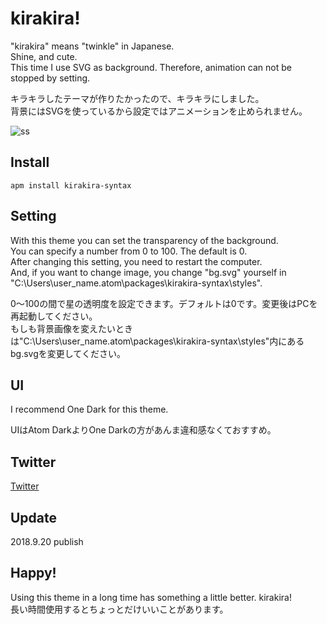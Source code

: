 # kirakira!
"kirakira" means "twinkle" in Japanese.  
Shine, and cute.  
This time I use SVG as background. Therefore, animation can not be stopped by setting.

キラキラしたテーマが作りたかったので、キラキラにしました。  
背景にはSVGを使っているから設定ではアニメーションを止められません。

![ss](https://user-images.githubusercontent.com/35618981/45806037-fc90e400-bcfa-11e8-90d6-f180ca272c3f.jpg)

## Install
`apm install kirakira-syntax`

## Setting
With this theme you can set the transparency of the background.  
You can specify a number from 0 to 100. The default is 0.  
After changing this setting, you need to restart the computer.  
And, if you want to change image, you change "bg.svg" yourself in "C:\Users\user_name\.atom\packages\kirakira-syntax\styles\".

0～100の間で星の透明度を設定できます。デフォルトは0です。変更後はPCを再起動してください。  
もしも背景画像を変えたいときは"C:\Users\user_name\.atom\packages\kirakira-syntax\styles\"内にあるbg.svgを変更してください。

## UI
I recommend One Dark for this theme.

UIはAtom DarkよりOne Darkの方があんま違和感なくておすすめ。

## Twitter
[Twitter](https://twitter.com/jushin_ps)

## Update
2018.9.20 publish

## Happy!
Using this theme in a long time has something a little better. kirakira!  
長い時間使用するとちょっとだけいいことがあります。
